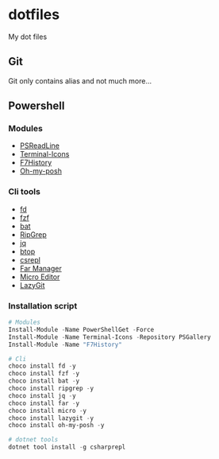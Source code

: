 # dotfiles
My dot files 

## Git

Git only contains alias and not much more...

## Powershell

### Modules

* [PSReadLine](https://github.com/PowerShell/PSReadLine)
* [Terminal-Icons](https://github.com/devblackops/Terminal-Icons)
* [F7History](https://github.com/gui-cs/F7History)
* [Oh-my-posh](https://ohmyposh.dev/)

### Cli tools

* [fd](https://github.com/sharkdp/fd)
* [fzf](https://github.com/junegunn/fzf)
* [bat](https://github.com/sharkdp/bat)
* [RipGrep](https://github.com/BurntSushi/ripgrep)
* [jq](https://github.com/jqlang/jq)
* [btop](https://github.com/aristocratos/btop4win)
* [csrepl](https://github.com/waf/CSharpRepl)
* [Far Manager](https://www.farmanager.com/)
* [Micro Editor](https://github.com/zyedidia/micro)
* [LazyGit](https://github.com/jesseduffield/lazygit)

### Installation script

```powershell
# Modules
Install-Module -Name PowerShellGet -Force
Install-Module -Name Terminal-Icons -Repository PSGallery
Install-Module -Name "F7History"

# Cli
choco install fd -y
choco install fzf -y
choco install bat -y
choco install ripgrep -y
choco install jq -y
choco install far -y
choco install micro -y
choco install lazygit -y
choco install oh-my-posh -y

# dotnet tools
dotnet tool install -g csharprepl
```